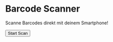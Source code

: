 <!DOCTYPE html>
<html lang="de">
<head>
    <meta charset="UTF-8">
    <meta name="viewport" content="width=device-width, initial-scale=1.0">
    <title>Barcode Scan App</title>
    <link hrefn.jsdelivr.net/npm/bootstrap@5.3.0/dist/css/bootstrap.min.css
</head>
<body class="bg-light">
    <div class="container text-center mt-5">
        <h1 class="mb-4">Barcode Scanner</h1>
        <p class="lead">Scanne Barcodes direkt mit deinem Smartphone!</p>
        <button class="btn btn-primary btn-lg mt-3">Start Scan</button>
    </div>
</body>
</html>
